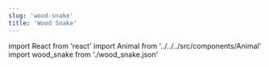 ```yaml
---
slug: 'wood-snake'
title: 'Wood Snake'
---
```

    
import React from 'react'
import Animal from '../../../src/components/Animal'
import wood_snake from './wood_snake.json'
    
<Animal data={wood_snake} />
